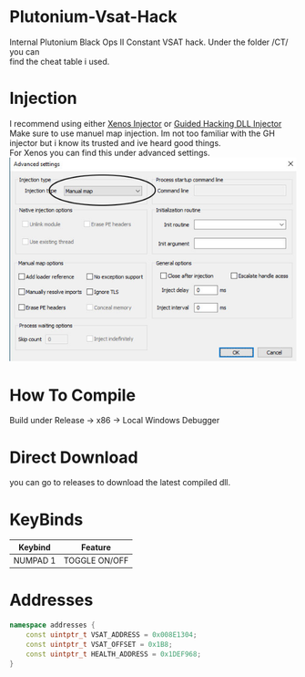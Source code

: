 # Plutonium-Vsat-Hack
Internal Plutonium Black Ops II Constant VSAT hack. Under the folder /CT/ you can <br> find the cheat table i used.

# Injection 
I recommend using either [Xenos Injector](https://www.unknowncheats.me/forum/general-programming-and-reversing/124013-xenos-injector-v2-3-2-a.html) or [Guided Hacking DLL Injector ](https://guidedhacking.com/resources/guided-hacking-dll-injector.4/) Make sure to use manuel map injection. Im not too familiar with the GH injector but i know its trusted and ive heard good things.  <br> For Xenos you can find this under advanced settings. ![Manual Map](/Showcase/manual_map.jpg) 

# How To Compile
Build under Release -> x86 -> Local Windows Debugger

# Direct Download
you can go to releases to download the latest compiled dll.

# KeyBinds  

| Keybind   | Feature |
| ------------- | ------------- |
|  NUMPAD 1  | TOGGLE ON/OFF   |

# Addresses
```c++
namespace addresses {
	const uintptr_t VSAT_ADDRESS = 0x008E1304;
	const uintptr_t VSAT_OFFSET = 0x1B8;
	const uintptr_t HEALTH_ADDRESS = 0x1DEF968;
}

```

